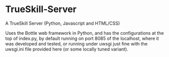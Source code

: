 TrueSkill-Server
================

A TrueSkill Server (Python, Javascript and HTML/CSS)

Uses the Bottle web framework in Python, and has the configurations 
at the top of index.py, by default running on port 8085 of the localhost, 
where it was developed and tested, or running under uwsgi just fine with
the uwsgi.ini file provided here (or some locally tuned variant).
